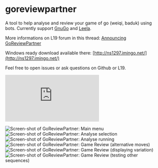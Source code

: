 # goreviewpartner
A tool to help analyse and review your game of go (weiqi, baduk) using bots. Currently support [GnuGo](www.gnu.org/software/gnugo) and [Leela](https://www.sjeng.org/leela.html).

More informations on L19 forum in this thread: [Announcing GoReviewPartner](https://lifein19x19.com/forum/viewtopic.php?f=9&t=14050)

Windows ready download available there: [http://ns1297.imingo.net/](http://ns1297.imingo.net/)

Feel free to open issues or ask questions on Github or L19.

![Screen-shot of GoReviewPartner](https://lifein19x19.com/download/file.php?id=8501 "Screen-shot of GoReviewPartner")

![Screen-shot of GoReviewPartner: Main menu](http://ns1297.imingo.net/screen-shots/screen-shot00.png "Screen-shot of GoReviewPartner: Main menu")
![Screen-shot of GoReviewPartner: Analyse selection](http://ns1297.imingo.net/screen-shots/screen-shot01.png "Screen-shot of GoReviewPartner: Analyse selection")
![Screen-shot of GoReviewPartner: Analyse running](http://ns1297.imingo.net/screen-shots/screen-shot02.png "Screen-shot of GoReviewPartner: Analyse running")
![Screen-shot of GoReviewPartner: Game Review (alternative moves)](http://ns1297.imingo.net/screen-shots/screen-shot03.png "Screen-shot of GoReviewPartner: Game Review (alternative moves)")
![Screen-shot of GoReviewPartner: Game Review (displaying variation)](http://ns1297.imingo.net/screen-shots/screen-shot04.png "Screen-shot of GoReviewPartner: Game Review (displaying variation)")
![Screen-shot of GoReviewPartner: Game Review (testing other sequences)](http://ns1297.imingo.net/screen-shots/screen-shot05.png "Screen-shot of GoReviewPartner: Game Review (testing other sequences)")
